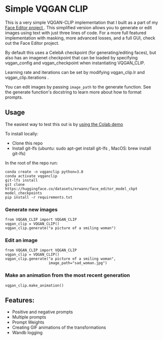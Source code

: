 # Simple VQGAN CLIP
This is a very simple VQGAN-CLIP implementation that I built as a part of my <a href= "https://github.com/ErwannMillon/face-editor"> Face Editor project </a> . This simplified version allows you to generate or edit images using text with just three lines of code. For a more full featured implementation with masking, more advanced losses, and a full GUI, check out the Face Editor project. 

By default this uses a CelebA checkpoint (for generating/editing faces), but also has an imagenet checkpoint that can be loaded by specifying vqgan_config and vqgan_checkpoint when instantiating VQGAN_CLIP. 

Learning rate and iterations can be set by modifying vqgan_clip.lr and vqgan_clip.iterations . 

You can edit images by passing `image_path` to the generate function. 
See the generate function's docstring to learn more about how to format prompts. 

## Usage
The easiest way to test this out is by <a href="https://colab.research.google.com/drive/1Ez4D1J6-hVkmlXeR5jBPWYyu6CLA9Yor?usp=sharing
">using the Colab demo</a>

To install locally: 
- Clone this repo
- Install git-lfs (ubuntu: sudo apt-get install git-lfs , MacOS: brew install git-lfs) 

In the root of the repo run:

```
conda create -n vqganclip python=3.8
conda activate vqganclip
git-lfs install
git clone https://huggingface.co/datasets/erwann/face_editor_model_ckpt model_checkpoints
pip install -r requirements.txt
```

### Generate new images
```
from VQGAN_CLIP import VQGAN_CLIP
vqgan_clip = VQGAN_CLIP()
vqgan_clip.generate("a picture of a smiling woman")
```

### Edit an image
```
from VQGAN_CLIP import VQGAN_CLIP
vqgan_clip = VQGAN_CLIP()
vqgan_clip.generate("a picture of a smiling woman",
                    image_path="sad_woman.jpg")
```

### Make an animation from the most recent generation
`vqgan_clip.make_animation()`

## Features:
- Positive and negative prompts
- Multiple prompts
- Prompt Weights
- Creating GIF animations of the transformations
- Wandb logging



